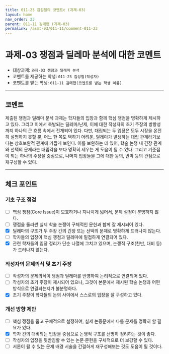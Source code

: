 ```yaml
---
title: 011-23 김성철의 코멘트c (과제-03) 
layout: home
nav_order: 23
parent: 011-11 김태헌 (과제-03)
permalink: /asmt-03/011-11/comment-011-23
---
```


# 과제-03 쟁점과 딜레마 분석에 대한 코멘트

- 대상과제: `과제-03 쟁점과 딜레마 분석`
- 코멘트를 제공하는 학생: `011-23 김성철(작성자)` 
- 코멘트를 받는 학생: `011-11 김태헌(코멘트를 받는 학생 이름)` 

---

## 코멘트

제출된 쟁점과 딜레마 분석 과제는 학자들의 입장과 함께 핵심 쟁점을 명확하게 제시하고 있다. 그리고 이에서 촉발되는 딜레마/난제, 이에 대한 작성자의 초기 주장의 방향성까지 하나의 큰 흐름 속에서 전개되어 있다. 다만, 대립되는 두 입장은 모두 시장을 온전히 설명하지 못할 뿐, 어느 한 쪽도 택하기 어려운, 딜레마가 발생하는 대립 관계라기보다는 상호보완적 관계에 가깝게 보인다. 이를 보완하는 데 있어, 학술 논쟁 내 긴장 관계와 선택의 문제라는 대립각을 보다 명확히 세우는 게 도움이 될 수 있다. 그리고 기준점이 되는 하나의 주장을 중심으로, 나머지 입장들을 그에 대한 동의, 반박 등의 관점으로 재구성할 수 있다.  

---

## 체크 포인트

### **기초 구조 점검**
- [ ] 핵심 쟁점(Core Issue)이 모호하거나 지나치게 넓어서, 문제 설정이 분명하지 않다.
- [ ] 쟁점을 둘러싼 실제 학술 논쟁이 구체적인 문헌과 함께 잘 제시되어 있다.
- [x] 딜레마의 구조가 두 주장 간의 긴장 또는 선택의 문제로 명확하게 드러나지 않는다.
- [ ] 학자들의 입장이 핵심 쟁점과 딜레마에 밀접하게 연결되어 있다.
- [x] 관련 학자들의 입장 정리가 단순 나열에 그치고 있으며, 논쟁적 구조(찬반, 대비 등)가 드러나지 않는다.

### **작성자의 문제의식 및 초기 주장**
- [ ] 작성자의 문제의식이 쟁점과 딜레마를 반영하여 논리적으로 연결되어 있다.
- [ ] 작성자의 초기 주장이 제시되어 있으나, 그것이 본문에서 제시된 학술 논쟁과 어떤 방식으로 연결되는지가 불분명하다.
- [x] 초기 주장이 학자들의 논의 사이에서 스스로의 입장을 잘 구성하고 있다.

### **개선 방향 제안**
- [ ] 핵심 쟁점을 좁고 구체적으로 설정하여, 실제 논증문에서 다룰 문제를 명확히 할 필요가 있다.
- [x] 학자 간의 대비되는 입장을 중심으로 논쟁적 구조를 선명히 정리하는 것이 좋다.
- [ ] 작성자의 입장을 뒷받침할 수 있는 논문·문헌을 구체적으로 더 보강할 수 있다.
- [ ] 서론이 될 수 있는 문제 배경 서술을 간결하게 재구성해보는 것도 도움이 될 것이다.
